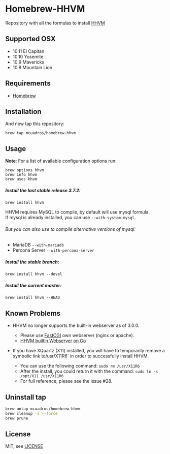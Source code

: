 # Homebrew-HHVM

Repository with all the formulas to install [HHVM](https://github.com/facebook/hhvm)

Supported OSX
------------
* 10.11 El Capitan
* 10.10 Yosemite
* 10.9 Mavericks
* 10.8 Mountain Lion

Requirements
------------

* [Homebrew](http://brew.sh)

Installation
------------

And now tap this repository:

    brew tap mcuadros/homebrew-hhvm

Usage
-----

**Note**: For a list of available configuration options run:

    brew options hhvm
    brew info hhvm
    brew uses hhvm

##### Install the last stable release 3.7.2:

    brew install hhvm

HHVM requires MySQL to compile, by default will use mysql formula.  
If mysql is already installed, you can use `--with-system-mysql`.

###### But you can also use to compile alternative versions of mysql:

- MariaDB `--with-mariadb`
- Percona Server `--with-percona-server`

##### Install the stable branch:

    brew install hhvm --devel


##### Install the current master:

    brew install hhvm --HEAD

Known Problems
-----

* HHVM no longer supports the built-in webserver as of 3.0.0.
  - Please use [FastCGI](https://github.com/facebook/hhvm/wiki/FastCGI) own webserver (nginx or apache).
  - [HHVM builtin Webserver on Go](https://github.com/beberlei/hhvm-serve)

* If you have XQuartz (X11) installed, you will have to temporarily remove a symbolic link to/usr/X11R6` in order to successfully install HHVM.
  - You can use the following command: `sudo rm /usr/X11R6`
  - After the install, you could return it with the command: `sudo ln -s /opt/X11 /usr/X11R6`
  - For full reference, please see the issue #28.

Uninstall tap
------------

```sh
brew untap mcuadros/homebrew-hhvm
brew cleanup -s --force
brew prune
```

License
-------

MIT, see [LICENSE](LICENSE)
